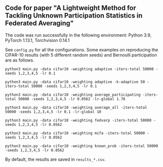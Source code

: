 ## Code for paper "A Lightweight Method for Tackling Unknown Participation Statistics in Federated Averaging"

The code was run successfully in the following environment: Python 3.9, PyTorch 1.13.1, Torchvision 0.14.1

See `config.py` for all the configurations. Some examples on reproducing the CIFAR-10 results (with 5 different random seeds) and Bernoulli participation are as follows.

```
python3 main.py -data cifar10 -weighting adaptive -iters-total 50000 -seeds 1,2,3,4,5 -lr 0.1

python3 main.py -data cifar10 -weighting adaptive -k-adaptive 50 -iters-total 50000 -seeds 1,2,3,4,5 -lr 0.1

python3 main.py -data cifar10 -weighting average_participating -iters-total 50000 -seeds 1,2,3,4,5 -lr 0.0562 -lr-global 1.78

python3 main.py -data cifar10 -weighting average_all -iters-total 50000 -seeds 1,2,3,4,5 -lr 0.1 -lr-global 10

python3 main.py -data cifar10 -weighting fedvarp -iters-total 50000 -seeds 1,2,3,4,5 -lr 0.0562 

python3 main.py -data cifar10 -weighting mifa -iters-total 50000 -seeds 1,2,3,4,5 -lr 0.0562 

python3 main.py -data cifar10 -weighting known_prob -iters-total 50000 -seeds 1,2,3,4,5 -lr 0.0562

```

By default, the results are saved in `results_*.csv`.

